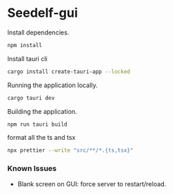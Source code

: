 # Seedelf-gui

Install dependencies.
```bash
npm install
```

Install tauri cli
```bash
cargo install create-tauri-app --locked
```

Running the application locally.

```bash
cargo tauri dev
```

Building the application.
```bash
npm run tauri build
```

format all the ts and tsx
```bash
npx prettier --write "src/**/*.{ts,tsx}"
```
### Known Issues

- Blank screen on GUI: force server to restart/reload.